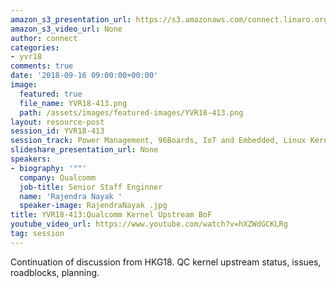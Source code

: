 ```yaml
---
amazon_s3_presentation_url: https://s3.amazonaws.com/connect.linaro.org/yvr18/presentations/yvr18-413.pdf
amazon_s3_video_url: None
author: connect
categories:
- yvr18
comments: true
date: '2018-09-16 09:00:00+00:00'
image:
  featured: true
  file_name: YVR18-413.png
  path: /assets/images/featured-images/YVR18-413.png
layout: resource-post
session_id: YVR18-413
session_track: Power Management, 96Boards, IoT and Embedded, Linux Kernel
slideshare_presentation_url: None
speakers:
- biography: '""'
  company: Qualcomm
  job-title: Senior Staff Enginner
  name: 'Rajendra Nayak '
  speaker-image: RajendraNayak .jpg
title: YVR18-413:Qualcomm Kernel Upstream BoF
youtube_video_url: https://www.youtube.com/watch?v=hXZWdGCKLRg
tag: session
---
```


Continuation of discussion from HKG18. QC kernel upstream status, issues, roadblocks, planning.
